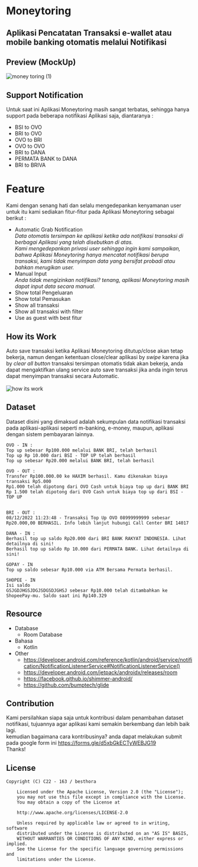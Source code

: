 # Moneytoring
## Aplikasi Pencatatan Transaksi e-wallet atau mobile banking otomatis melalui Notifikasi

## Preview (MockUp)

![money toring (1)](https://user-images.githubusercontent.com/43540712/206912989-e32d1eaf-a62e-4812-9d50-a273736cd38f.png)


## Support Notification
Untuk saat ini Aplikasi Moneytoring masih sangat terbatas, sehingga hanya support pada beberapa notifikasi Aplikasi saja, diantaranya :
- BSI to OVO
- BRI to OVO
- OVO to BRI
- OVO to OVO 
- BRI to DANA
- PERMATA BANK to DANA
- BRI to BRIVA

# Feature 
Kami dengan senang hati dan selalu mengedepankan kenyamanan user untuk itu kami sediakan fitur-fitur pada Aplikasi Moneytoring sebagai berikut :
- Automatic Grab Notification 
  <br><i>Data otomatis tersimpan ke aplikasi ketika ada notifikasi transaksi di berbagai Aplikasi yang telah disebutkan di atas.</i>
  <br><i>Kami mengedepankan privasi user sehingga ingin kami sampaikan, bahwa Aplikasi Moneytoring hanya mencatat notifikasi berupa transaksi, kami tidak menyimpan data yang bersifat probadi atau bahkan merugikan user.</i>
- Manual Input 
  <br><i>Anda tidak mengizinkan notifikasi? tenang, aplikasi Moneytoring masih dapat input data secara manual.</i>
- Show total Pengeluaran
- Show total Pemasukan
- Show all transaksi 
- Show all transaksi with filter
- Use as guest with best fitur

## How its Work
Auto save transaksi ketika Aplikasi Moneytoring ditutup/close akan tetap bekerja, namun dengan ketentuan close/clear aplikasi by _swipe_ karena jika by _clear all button_ transaksi tersimpan otomatis tidak akan bekerja, anda dapat mengaktifkan ulang service auto save transaksi jika anda ingin terus dapat menyimpan transaksi secara Automatic.<br><br>
![how its work](https://user-images.githubusercontent.com/43540712/208590263-135a2db0-3b62-4bba-bd56-e801ab0a9419.png)



## Dataset

Dataset disini yang dimaksud adalah sekumpulan data notifikasi transaksi pada aplikasi-aplikasi seperti m-banking, e-money, maupun, aplikasi dengan sistem pembayaran lainnya.

```
OVO - IN : 
Top up sebesar Rp100.000 melalui BANK BRI, telah berhasil
Top up Rp 10.000 dari BSI - TOP UP telah berhasil
Top up sebesar Rp20.000 melalui BANK BRI, telah berhasil

OVO - OUT :
Transfer Rp100.000.00 ke HAXIM berhasil. Kamu dikenakan biaya transaksi Rp5.000
Rp1.000 telah dipotong dari OVO Cash untuk biaya top up dari BANK BRI
Rp 1.500 telah dipotong dari OVO Cash untuk biaya top up dari BSI - TOP UP


BRI - OUT : 
08/12/2022 11:23:48 - Transaksi Top Up OVO 08999999999 sebesar Rp20.000,00 BERHASIL. Info lebih lanjut hubungi Call Center BRI 14017

DANA - IN :
Berhasil top up saldo Rp20.000 dari BRI BANK RAKYAT INDONESIA. Lihat detailnya di sini!
Berhasil top up saldo Rp 10.000 dari PERMATA BANK. Lihat detailnya di sini!

GOPAY - IN
Top up saldo sebesar Rp10.000 via ATM Bersama Permata berhasil.

SHOPEE - IN
Isi saldo
GSJGDJHGSJDGJSDGSDJGHSJ sebesar Rp10.000 telah ditambahkan ke
ShopeePay-mu. Saldo saat ini Rp140.329
```

## Resource 
- Database 
  * Room Database
- Bahasa 
  * Kotlin
- Other 
  * https://developer.android.com/reference/kotlin/android/service/notification/NotificationListenerService#NotificationListenerService()
  * https://developer.android.com/jetpack/androidx/releases/room
  * https://facebook.github.io/shimmer-android/
  * https://github.com/bumptech/glide

## Contribution

Kami persilahkan siapa saja untuk kontribusi dalam penambahan dataset notifikasi, tujuannya agar aplikasi kami semakin berkembang dan lebih baik lagi. <br>
kemudian bagaimana cara kontribusinya? anda dapat melakukan submit pada google form ini
https://forms.gle/d5xbGkECTyWEBJG19
<br>Thanks!

## License
```
Copyright (C) C22 - 163 / besthora

    Licensed under the Apache License, Version 2.0 (the "License");
    you may not use this file except in compliance with the License.
    You may obtain a copy of the License at

    http://www.apache.org/licenses/LICENSE-2.0

    Unless required by applicable law or agreed to in writing, software
    distributed under the License is distributed on an "AS IS" BASIS,
    WITHOUT WARRANTIES OR CONDITIONS OF ANY KIND, either express or implied.
    See the License for the specific language governing permissions and
    limitations under the License.

```
